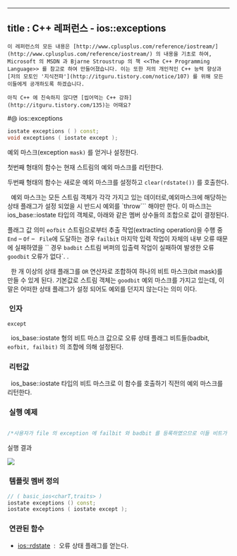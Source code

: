 ----------------
title : C++ 레퍼런스 - ios::exceptions
--------------



```warning
이 레퍼런스의 모든 내용은 [http://www.cplusplus.com/reference/iostream/](http://www.cplusplus.com/reference/iostream/) 의 내용을 기초로 하여, Microsoft 의 MSDN 과 Bjarne Stroustrup 의 책 <<The C++ Programming Language>> 를 참고로 하여 만들어졌습니다. 이는 또한 저의 개인적인 C++ 능력 향상과 [저의 모토인 '지식전파'](http://itguru.tistory.com/notice/107) 를 위해 모든 이들에게 공개하도록 하겠습니다.
```

```info
아직 C++ 에 친숙하지 않다면 [씹어먹는 C++ 강좌](http://itguru.tistory.com/135)는 어때요?
```

#@ ios::exceptions

```cpp
iostate exceptions ( ) const;
void exceptions ( iostate except );
```


예외 마스크(exception `mask)` 를 얻거나 설정한다.

첫번째 형태의 함수는 현재 스트림의 예외 마스크를 리턴한다.

두번째 형태의 함수는 새로운 예외 마스크를 설정하고 `clear(rdstate())` 를 호출한다.

  예외 마스크는 모든 스트림 객체가 각각 가지고 있는 데이터로,예외마스크에 해당하는 상태 플래그가 설정 되었을 시 반드시 예외를 `throw``` 해야만 한다. 이 마스크는 ios_base::iostate 타입의 객체로, 아래와 같은 멤버 상수들의 조합으로 값이 결정된다.


플래그 값
의미
`eofbit`
스트림으로부터 추출 작업(extracting operation)을 수행 중` End` – `Of` – ` File`에 도달하는 경우
`failbit`
마지막 입력 작업이 자체의 내부 오류 때문에 실패하였을 `` 경우
`badbit`
스트림 버퍼의 입출력 작업이 실패하여 발생한 오류
`goodbit`
오류가 없다`. .

  한 개 이상의 상태 플래그를 `OR` 연산자로 조합하여 하나의 비트 마스크(bit mask)를 만들 수 있게 된다. 기본값로 스트림 객체는 `goodbit` 예외 마스크를 가지고 있는데, 이 말은 어떠한 상태 플래그가 설정 되어도 예외를 던지지 않는다는 의미 이다.



###  인자




`except`

  ios_base::iostate 형의 비트 마스크 값으로 오류 상태 플래그 비트들(badbit, `eofbit, failbit)` 의 조합에 의해 설정된다.




###  리턴값




  ios_base::iostate 타입의 비트 마스크로 이 함수를 호출하기 직전의 예외 마스크를 리턴한다.



###  실행 예제


```cpp

/*사용자가 file 의 exception 에 failbit 와 badbit 를 등록하였으므로 이들 비트가 설정될 때 예외를 throw 하게 된다. 나의 경우 test.txt 파일에 내용이 존재하지 않았으므로failbit 가 설정되어서 예외가 throw 된 것이다.*/#include <iostream>#include <fstream>using namespace std;int main (){    ifstream file;    file.exceptions ( ifstream::failbit | ifstream::badbit );    try    {        file.open ("test.txt");        file.get();    }    catch (ifstream::failure e)    {        cout << "Exception opening/reading file";    }    file.close();    return 0;}
```


실행 결과


![](http://img1.daumcdn.net/thumb/R1920x0/?fname=http%3A%2F%2Fcfile24.uf.tistory.com%2Fimage%2F145ED6344E4BEA8A334FD9)




###  템플릿 멤버 정의




```cpp
// ( basic_ios<charT,traits> )
iostate exceptions () const;
iostate exceptions ( iostate except );
```





###  연관된 함수

*  [ios::rdstate](http://itguru.tistory.com/171)  :  오류 상태 플래그를 얻는다.







